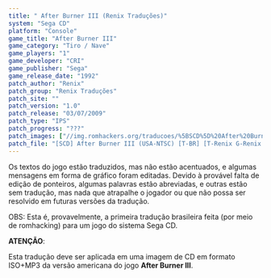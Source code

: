```yaml
---
title: " After Burner III (Renix Traduções)"
system: "Sega CD"
platform: "Console"
game_title: "After Burner III"
game_category: "Tiro / Nave"
game_players: "1"
game_developer: "CRI"
game_publisher: "Sega"
game_release_date: "1992"
patch_author: "Renix"
patch_group: "Renix Traduções"
patch_site: ""
patch_version: "1.0"
patch_release: "03/07/2009"
patch_type: "IPS"
patch_progress: "???"
patch_images: ["//img.romhackers.org/traducoes/%5BSCD%5D%20After%20Burner%20III%20-%20Renix%20-%201.png","//img.romhackers.org/traducoes/%5BSCD%5D%20After%20Burner%20III%20-%20Renix%20-%202.png","//img.romhackers.org/traducoes/%5BSCD%5D%20After%20Burner%20III%20-%20Renix%20-%203.png"]
patch_file: "[SCD] After Burner III (USA-NTSC) [T-BR] [T-Renix G-Renix Traduções] [V-1.0 A-2009].rar"
---
```

Os textos do jogo estão traduzidos, mas não estão acentuados, e algumas mensagens em forma de gráfico foram editadas. Devido à provável falta de edição de ponteiros, algumas palavras estão abreviadas, e outras estão sem tradução, mas nada que atrapalhe o jogador ou que não possa ser resolvido em futuras versões da tradução.

OBS: Esta é, provavelmente, a primeira tradução brasileira feita (por meio de romhacking) para um jogo do sistema Sega CD.

<b>ATENÇÃO</b>:

Esta tradução deve ser aplicada em uma imagem de CD em formato ISO+MP3 da versão americana do jogo <b>After Burner III</b>.
